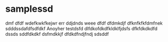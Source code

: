 # samplessd
dmf
dfdf
wdefkwkfkejwr
err
ddjdnds
weee
dfdf
dfdmkdjf
dfknfkfkfdmfnek
sdddssdafdfsdfdkf
Anoyher testdsfd
dlfdkofdkdfkldklfjdsfs
dfkfdkdkdfd
dssds
sddfdkdkf
dsfmdkkjf
dfdkdfndjfndj
sdsddf
